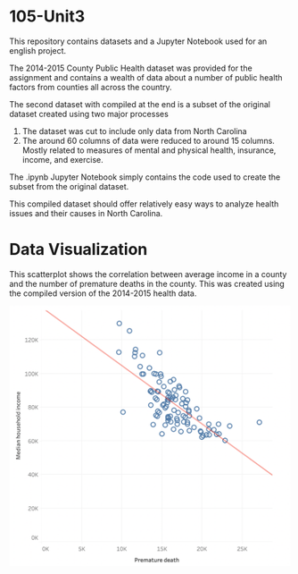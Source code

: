 # 105-Unit3
This repository contains datasets and a Jupyter Notebook used for an english project.

The 2014-2015 County Public Health dataset was provided for the assignment and contains a wealth of data about a number of public health factors from counties all across the country.

The second dataset with compiled at the end is a subset of the original dataset created using two major processes

1. The dataset was cut to include only data from North Carolina
2. The around 60 columns of data were reduced to around 15 columns. Mostly related to measures of mental and physical health, insurance, income, and exercise.

The .ipynb Jupyter Notebook simply contains the code used to create the subset from the original dataset.


This compiled dataset should offer relatively easy ways to analyze health issues and their causes in North Carolina.  



# Data Visualization
This scatterplot shows the correlation between average income in a county and the number of premature deaths in the county. This was created using the compiled version of the 2014-2015 health data.

![Scatterplot](/Data/Scatterplot.png)

